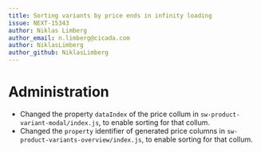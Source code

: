 ```yaml
---
title: Sorting variants by price ends in infinity loading
issue: NEXT-15343
author: Niklas Limberg
author_email: n.limberg@cicada.com
author: NiklasLimberg
author_github: NiklasLimberg
---
```

# Administration
* Changed the property `dataIndex` of the price collum in `sw-product-variant-modal/index.js`, to enable sorting for that collum.
* Changed the `property` identifier of generated price columns in `sw-product-variants-overview/index.js`, to enable sorting for that collum.  
